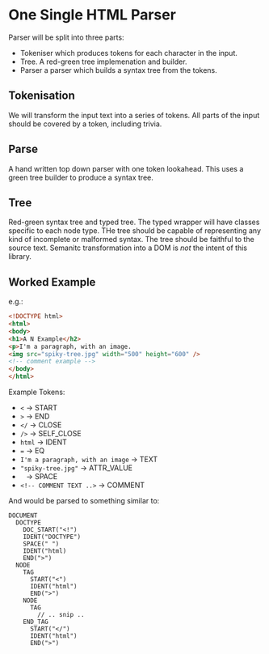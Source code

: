 # One Single HTML Parser

Parser will be split into three parts:

 * Tokeniser which produces tokens for each character in the input.
 * Tree. A red-green tree implemenation and builder.
 * Parser a parser which builds a syntax tree from the tokens.

## Tokenisation

We will transform the input text into a series of tokens. All parts of the input
should be covered by a token, including trivia.

## Parse

A hand written top down parser with one token lookahead. This uses a green tree
builder to produce a syntax tree.

## Tree

Red-green syntax tree and typed tree. The typed wrapper will have classes
specific to each node type. THe tree should be capable of representing any kind
of incomplete or malformed syntax. The tree should be faithful to the source
text. Semanitc transformation into a DOM is _not_ the intent of this library.

## Worked Example

e.g.:

```html
<!DOCTYPE html>
<html>
<body>
<h1>A N Example</h2>
<p>I'm a paragraph, with an image.
<img src="spiky-tree.jpg" width="500" height="600" />
<!-- comment example -->
</body>
</html>
```

Example Tokens:

 * `<` -> START
 * `>` -> END
 * `</` -> CLOSE
 * `/>` -> SELF_CLOSE
 * `html` -> IDENT
 * `=` -> EQ
 * `I'm a paragraph, with an image` -> TEXT
 * `"spiky-tree.jpg"` -> ATTR_VALUE
 * ` ` -> SPACE
 * `<!-- COMMENT TEXT ..>` -> COMMENT

And would be parsed to something similar to:

```
DOCUMENT
  DOCTYPE
    DOC_START("<!")
    IDENT("DOCTYPE")
    SPACE(" ")
    IDENT("html)
    END(">")
  NODE
    TAG
      START("<")
      IDENT("html")
      END(">")
    NODE
      TAG
        // .. snip ..
    END_TAG
      START("</")
      IDENT("html")
      END(">")
```